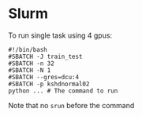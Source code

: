 # Slurm

To run single task using 4 gpus:
```shell
#!/bin/bash
#SBATCH -J train_test
#SBATCH -n 32
#SBATCH -N 1
#SBATCH --gres=dcu:4
#SBATCH -p kshdnormal02
python ... # The command to run
```
Note that no `srun` before the command

